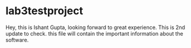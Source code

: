 # lab3testproject
Hey, this is Ishant Gupta, looking forward to great experience.
This is 2nd update to check.
this file will contain the important information about the software.